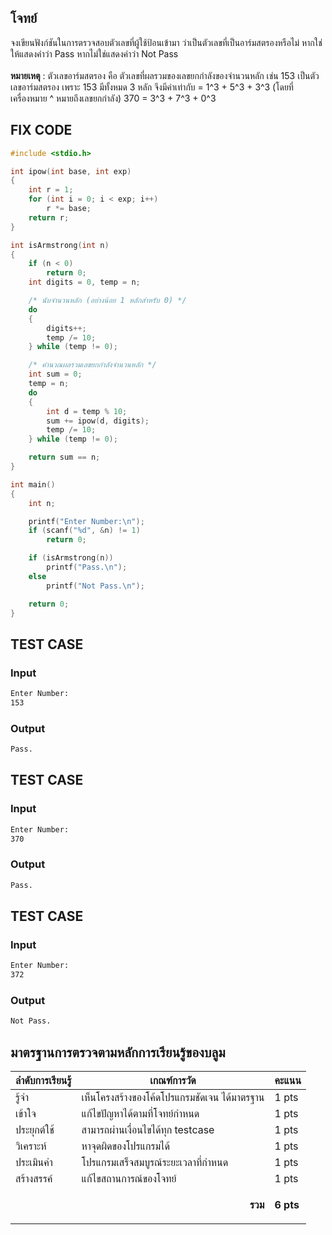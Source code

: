## โจทย์
จงเขียนฟังก์ชันในการตรวจสอบตัวเลขที่ผู้ใช้ป้อนเข้ามา ว่าเป็นตัวเลขที่เป็นอาร์มสตรองหรือไม่ หากใช่ให้แสดงคำว่า Pass หากไม่ใช่แสดงคำว่า Not Pass
<br /><br />**หมายเหตุ** : ตัวเลขอาร์มสตรอง คือ ตัวเลขที่ผลรวมของเลขยกกำลังของจำนวนหลัก เช่น
153 เป็นตัวเลขอาร์มสตรอง เพราะ 153 มีทั้งหมด 3 หลัก จึงมีค่าเท่ากับ = 1^3 +  5^3 +  3^3 (โดยที่เครื่องหมาย ^ หมายถึงเลขยกกำลัง)
370 = 3^3 + 7^3 + 0^3

## FIX CODE
```c++
#include <stdio.h>

int ipow(int base, int exp)
{
    int r = 1;
    for (int i = 0; i < exp; i++)
        r *= base;
    return r;
}

int isArmstrong(int n)
{
    if (n < 0)
        return 0;
    int digits = 0, temp = n;

    /* นับจำนวนหลัก (อย่างน้อย 1 หลักสำหรับ 0) */
    do
    {
        digits++;
        temp /= 10;
    } while (temp != 0);

    /* คำนวณผลรวมเลขยกกำลังจำนวนหลัก */
    int sum = 0;
    temp = n;
    do
    {
        int d = temp % 10;
        sum += ipow(d, digits);
        temp /= 10;
    } while (temp != 0);

    return sum == n;
}

int main()
{
    int n;

    printf("Enter Number:\n");
    if (scanf("%d", &n) != 1)
        return 0;

    if (isArmstrong(n))
        printf("Pass.\n");
    else
        printf("Not Pass.\n");

    return 0;
}

```

## TEST CASE
### Input
```bash
Enter Number:
153
```
### Output
```bash
Pass.
```

## TEST CASE
### Input
```bash
Enter Number:
370
```
### Output
```bash
Pass.
```

## TEST CASE
### Input
```bash
Enter Number:
372
```
### Output
```bash
Not Pass.
```

## มาตรฐานการตรวจตามหลักการเรียนรู้ของบลูม
| ลำดับการเรียนรู้ | เกณฑ์การวัด | คะแนน |
| -------- | -------- | -------- |
| รู้จำ | เห็นโครงสร้างของโค้ดโปรแกรมชัดเจน ได้มาตรฐาน | 1 pts |
| เข้าใจ | แก้ไขปัญหาได้ตามที่โจทย์กำหนด | 1 pts |
| ประยุกต์ใช้ | สามารถผ่านเงื่อนไขได้ทุก testcase | 1 pts |
| วิเคราะห์ | หาจุดผิดของโปรแกรมได้ | 1 pts |
| ประเมินค่า | โปรแกรมเสร็จสมบูรณ์ระยะเวลาที่กำหนด | 1 pts |
| สร้างสรรค์ | แก้ไขสถานการณ์ของโจทย์ | 1 pts |
||<p style='text-align: right !important;'>**รวม**</p>|**6 pts**|
